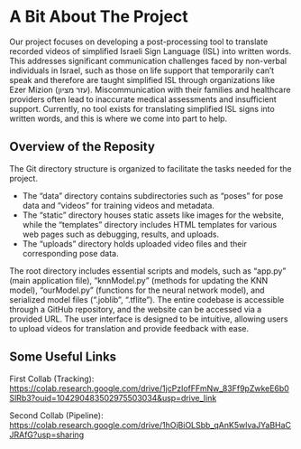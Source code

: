 # A Bit About The Project
Our project focuses on developing a post-processing tool to translate recorded videos of simplified Israeli Sign Language (ISL) into written words. This addresses significant communication challenges faced by non-verbal individuals in Israel, such as those on life support that temporarily can’t speak and therefore are taught simplified ISL through organizations like Ezer Mizion (עזר מציון).
Miscommunication with their families and healthcare providers often lead to inaccurate medical assessments and insufficient support. Currently, no tool exists for translating simplified ISL signs into written words, and this is where we come into part to help.
## Overview of the Reposity
The Git directory structure is organized to facilitate the tasks needed for the project. 
- The “data” directory contains subdirectories such as “poses” for pose data and “videos” for training videos and metadata.
- The “static” directory houses static assets like images for the website, while the “templates” directory includes HTML templates for various web pages such as debugging, results, and uploads.
- The “uploads” directory holds uploaded video files and their corresponding pose data. 

The root directory includes essential scripts and models, such as “app.py” (main application file), “knnModel.py” (methods for updating the KNN model), “ourModel.py” (functions for the neural network model), and serialized model files (“.joblib”, “.tflite”). 
The entire codebase is accessible through a GitHub repository, and the website can be accessed via a provided URL. The user interface is designed to be intuitive, allowing users to upload videos for translation and provide feedback with ease.
## Some Useful Links
First Collab (Tracking): https://colab.research.google.com/drive/1jcPzlofFFmNw_83Ff9pZwkeE6b0SlRb3?ouid=104290483502975503034&usp=drive_link 

Second Collab (Pipeline): https://colab.research.google.com/drive/1hOjBiOLSbb_qAnK5wlvaJYaBHaCJRAfG?usp=sharing 
